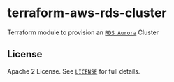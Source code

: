 # terraform-aws-rds-cluster

Terraform module to provision an [`RDS Aurora`](https://aws.amazon.com/rds/aurora) Cluster


## License

Apache 2 License. See [`LICENSE`](LICENSE) for full details.
